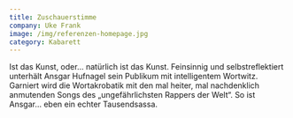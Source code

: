 ```yaml
---
title: Zuschauerstimme
company: Uke Frank
image: /img/referenzen-homepage.jpg
category: Kabarett
---
```

Ist das Kunst, oder… natürlich ist das Kunst. Feinsinnig und selbstreflektiert unterhält Ansgar Hufnagel sein Publikum mit intelligentem Wortwitz. Garniert wird die Wortakrobatik mit den mal heiter, mal nachdenklich anmutenden Songs des „ungefährlichsten Rappers der Welt“. So ist Ansgar… eben ein echter Tausendsassa.